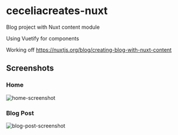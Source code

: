 # ceceliacreates-nuxt

Blog project with Nuxt content module

Using Vuetify for components

Working off https://nuxtjs.org/blog/creating-blog-with-nuxt-content

## Screenshots

### Home

![home-screenshot](https://github.com/ceceliacreates/ceceliacreates-nuxt/blob/main/assets/images/screenshot.PNG?raw=true)

### Blog Post

![blog-post-screenshot](https://github.com/ceceliacreates/ceceliacreates-nuxt/blob/main/assets/images/blog-screenshot.PNG?raw=true)